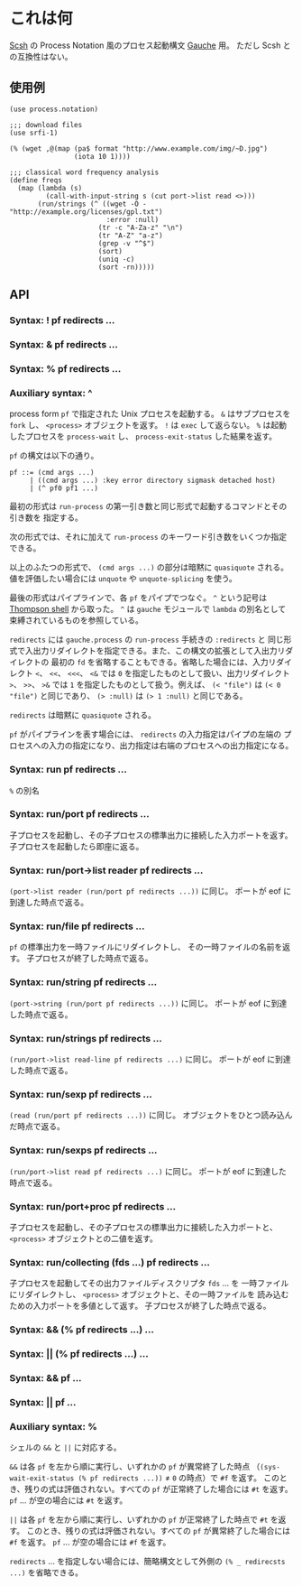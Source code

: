 # これは何
[Scsh](http://www.scsh.net/) の Process Notation 風のプロセス起動構文
[Gauche](http://practical-scheme.net/gauche/) 用。
ただし Scsh との互換性はない。

## 使用例

    (use process.notation)

    ;;; download files
    (use srfi-1)

    (% (wget ,@(map (pa$ format "http://www.example.com/img/~D.jpg")
                    (iota 10 1))))

    ;;; classical word frequency analysis
    (define freqs
      (map (lambda (s)
             (call-with-input-string s (cut port->list read <>)))
           (run/strings (^ ((wget -O - "http://example.org/licenses/gpl.txt")
                            :error :null)
                          (tr -c "A-Za-z" "\n")
                          (tr "A-Z" "a-z")
                          (grep -v "^$")
                          (sort)
                          (uniq -c)
                          (sort -rn)))))

## API
### Syntax: ! pf redirects ...
### Syntax: & pf redirects ...
### Syntax: % pf redirects ...
### Auxiliary syntax: ^
process form `pf` で指定された Unix プロセスを起動する。
`&` はサブプロセスを `fork` し、 `<process>` オブジェクトを返す。
`!` は `exec` して返らない。 `%` は起動したプロセスを
`process-wait` し、 `process-exit-status` した結果を返す。

`pf` の構文は以下の通り。

    pf ::= (cmd args ...)
         | ((cmd args ...) :key error directory sigmask detached host)
         | (^ pf0 pf1 ...)

最初の形式は `run-process` の第一引き数と同じ形式で起動するコマンドとその引き数を
指定する。

次の形式では、それに加えて `run-process` のキーワード引き数をいくつか指定できる。

以上のふたつの形式で、 `(cmd args ...)` の部分は暗黙に `quasiquote` される。
値を評価したい場合には `unquote` や `unquote-splicing` を使う。

最後の形式はパイプラインで、各 `pf` をパイプでつなぐ。 `^` という記号は
[Thompson shell](http://en.wikipedia.org/wiki/Thompson_shell) から取った。
`^` は `gauche` モジュールで `lambda` の別名として束縛されているものを参照している。

`redirects` には `gauche.process` の `run-process` 手続きの `:redirects` と
同じ形式で入出力リダイレクトを指定できる。また、この構文の拡張として入出力リダイレクトの
最初の `fd` を省略することもできる。省略した場合には、入力リダイレクト
`<`、 `<<`、 `<<<`、 `<&` では `0` を指定したものとして扱い、出力リダイレクト
`>`、 `>>`、 `>&` では `1` を指定したものとして扱う。例えば、 `(< "file")` は
`(< 0 "file")` と同じであり、 `(> :null)` は `(> 1 :null)` と同じである。

`redirects` は暗黙に `quasiquote` される。

`pf` がパイプラインを表す場合には、 `redirects` の入力指定はパイプの左端の
プロセスへの入力の指定になり、出力指定は右端のプロセスへの出力指定になる。

### Syntax: run pf redirects ...
`%` の別名

### Syntax: run/port pf redirects ...
子プロセスを起動し、その子プロセスの標準出力に接続した入力ポートを返す。
子プロセスを起動したら即座に返る。

### Syntax: run/port->list reader pf redirects ...
`(port->list reader (run/port pf redirects ...))` に同じ。
ポートが eof に到達した時点で返る。

### Syntax: run/file pf redirects ...
`pf` の標準出力を一時ファイルにリダイレクトし、 その一時ファイルの名前を返す。
子プロセスが終了した時点で返る。

### Syntax: run/string pf redirects ...
`(port->string (run/port pf redirects ...))` に同じ。
ポートが eof に到達した時点で返る。

### Syntax: run/strings pf redirects ...
`(run/port->list read-line pf redirects ...)` に同じ。
ポートが eof に到達した時点で返る。

### Syntax: run/sexp pf redirects ...
`(read (run/port pf redirects ...))` に同じ。
オブジェクトをひとつ読み込んだ時点で返る。

### Syntax: run/sexps pf redirects ...
`(run/port->list read pf redirects ...)` に同じ。
ポートが eof に到達した時点で返る。

### Syntax: run/port+proc pf redirects ...
子プロセスを起動し、その子プロセスの標準出力に接続した入力ポートと、
`<process>` オブジェクトとの二値を返す。

### Syntax: run/collecting (fds ...) pf redirects ...
子プロセスを起動してその出力ファイルディスクリプタ `fds` ... を
一時ファイルにリダイレクトし、 `<process>` オブジェクトと、その一時ファイルを
読み込むための入力ポートを多値として返す。
子プロセスが終了した時点で返る。

### Syntax: && (% pf redirects ...) ...
### Syntax: || (% pf redirects ...) ...
### Syntax: && pf ...
### Syntax: || pf ...
### Auxiliary syntax: %
シェルの `&&` と `||` に対応する。

`&&` は各 `pf` を左から順に実行し、いずれかの `pf` が異常終了した時点
（`(sys-wait-exit-status (% pf redirects ...))` ≠ `0` の時点）で `#f` を返す。
このとき、残りの式は評価されない。すべての `pf` が正常終了した場合には `#t` を返す。
`pf` ... が空の場合には `#t` を返す。

`||` は各 `pf` を左から順に実行し、いずれかの `pf` が正常終了した時点で `#t` を返す。
このとき、残りの式は評価されない。すべての `pf` が異常終了した場合には `#f` を返す。
`pf` ... が空の場合には `#f` を返す。

`redirects` ... を指定しない場合には、簡略構文として外側の
`(% _ redirecsts ...)` を省略できる。
